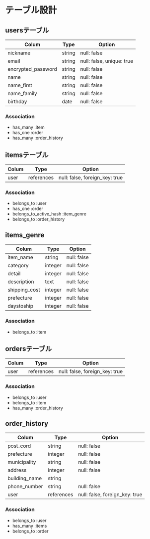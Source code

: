 # テーブル設計

## usersテーブル

| Colum              | Type   | Option                    |
| ------------------ | ------ | ------------------------- |
| nickname           | string | null: false               |
| email              | string | null: false, unique: true |
| encrypted_password | string | null: false               |
| name               | string | null: false               |
| name_first         | string | null: false               |
| name_family         | string | null: false               |
| birthday           | date   | null: false               |

### Association
- has_many   :item
- has_one    :order
- has_many   :order_history


## itemsテーブル

| Colum            | Type       | Option                         |
| ---------------- | ---------- | ------------------------------ |
| user             | references | null: false, foreign_key: true |

### Association
- belongs_to :user
- has_one    :order
- belongs_to_active_hash :item_genre
- belongs_to :order_history


## items_genre

| Colum            | Type       | Option                         |
| ---------------- | ---------- | ------------------------------ |
| item_name        | string     | null: false                    |
| category         | integer    | null: false                    |
| detail           | integer    | null: false                    |
| description      | text       | null: false                    |
| shipping_cost    | integer    | null: false                    |
| prefecture       | integer    | null: false                    |
| daystoship       | integer    | null: false                    |

### Association
- belongs_to :item



## ordersテーブル

| Colum           | Type       | Option                         |
| --------------- | ---------- | ------------------------------ |
| user            | references | null: false, foreign_key: true |

### Association
- belongs_to  :user
- belongs_to  :item
- has_many    :order_history

## order_history

| Colum           | Type       | Option                         |
| --------------- | ---------- | ------------------------------ |
| post_cord       | string     | null: false                    |
| prefecture      | integer    | null: false                    |
| municipality    | string     | null: false                    |
| address         | integer    | null: false                    |
| building_name   | string     |                                |
| phone_number    | string     | null: false                    |
| user            | references | null: false, foreign_key: true |

### Association
- belongs_to  :user
- has_many    :items
- belongs_to  :order

